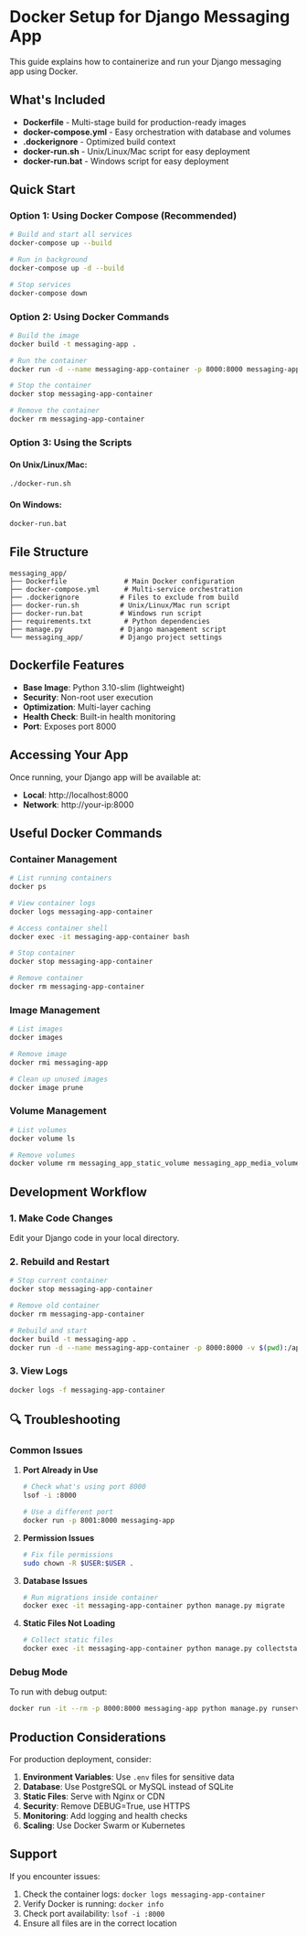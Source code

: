 # Docker Setup for Django Messaging App

This guide explains how to containerize and run your Django messaging app using Docker.

## What's Included

- **Dockerfile** - Multi-stage build for production-ready images
- **docker-compose.yml** - Easy orchestration with database and volumes
- **.dockerignore** - Optimized build context
- **docker-run.sh** - Unix/Linux/Mac script for easy deployment
- **docker-run.bat** - Windows script for easy deployment

## Quick Start

### Option 1: Using Docker Compose (Recommended)

```bash
# Build and start all services
docker-compose up --build

# Run in background
docker-compose up -d --build

# Stop services
docker-compose down
```

### Option 2: Using Docker Commands

```bash
# Build the image
docker build -t messaging-app .

# Run the container
docker run -d --name messaging-app-container -p 8000:8000 messaging-app

# Stop the container
docker stop messaging-app-container

# Remove the container
docker rm messaging-app-container
```

### Option 3: Using the Scripts

#### On Unix/Linux/Mac:
```bash
./docker-run.sh
```

#### On Windows:
```cmd
docker-run.bat
```

## File Structure

```
messaging_app/
├── Dockerfile              # Main Docker configuration
├── docker-compose.yml      # Multi-service orchestration
├── .dockerignore          # Files to exclude from build
├── docker-run.sh          # Unix/Linux/Mac run script
├── docker-run.bat         # Windows run script
├── requirements.txt        # Python dependencies
├── manage.py              # Django management script
└── messaging_app/         # Django project settings
```

## Dockerfile Features

- **Base Image**: Python 3.10-slim (lightweight)
- **Security**: Non-root user execution
- **Optimization**: Multi-layer caching
- **Health Check**: Built-in health monitoring
- **Port**: Exposes port 8000

## Accessing Your App

Once running, your Django app will be available at:
- **Local**: http://localhost:8000
- **Network**: http://your-ip:8000

## Useful Docker Commands

### Container Management
```bash
# List running containers
docker ps

# View container logs
docker logs messaging-app-container

# Access container shell
docker exec -it messaging-app-container bash

# Stop container
docker stop messaging-app-container

# Remove container
docker rm messaging-app-container
```

### Image Management
```bash
# List images
docker images

# Remove image
docker rmi messaging-app

# Clean up unused images
docker image prune
```

### Volume Management
```bash
# List volumes
docker volume ls

# Remove volumes
docker volume rm messaging_app_static_volume messaging_app_media_volume
```

## Development Workflow

### 1. Make Code Changes
Edit your Django code in your local directory.

### 2. Rebuild and Restart
```bash
# Stop current container
docker stop messaging-app-container

# Remove old container
docker rm messaging-app-container

# Rebuild and start
docker build -t messaging-app .
docker run -d --name messaging-app-container -p 8000:8000 -v $(pwd):/app messaging-app
```

### 3. View Logs
```bash
docker logs -f messaging-app-container
```

## 🔍 Troubleshooting

### Common Issues

1. **Port Already in Use**
   ```bash
   # Check what's using port 8000
   lsof -i :8000
   
   # Use a different port
   docker run -p 8001:8000 messaging-app
   ```

2. **Permission Issues**
   ```bash
   # Fix file permissions
   sudo chown -R $USER:$USER .
   ```

3. **Database Issues**
   ```bash
   # Run migrations inside container
   docker exec -it messaging-app-container python manage.py migrate
   ```

4. **Static Files Not Loading**
   ```bash
   # Collect static files
   docker exec -it messaging-app-container python manage.py collectstatic
   ```

### Debug Mode

To run with debug output:
```bash
docker run -it --rm -p 8000:8000 messaging-app python manage.py runserver 0.0.0.0:8000
```

## Production Considerations

For production deployment, consider:

1. **Environment Variables**: Use `.env` files for sensitive data
2. **Database**: Use PostgreSQL or MySQL instead of SQLite
3. **Static Files**: Serve with Nginx or CDN
4. **Security**: Remove DEBUG=True, use HTTPS
5. **Monitoring**: Add logging and health checks
6. **Scaling**: Use Docker Swarm or Kubernetes

## Support

If you encounter issues:
1. Check the container logs: `docker logs messaging-app-container`
2. Verify Docker is running: `docker info`
3. Check port availability: `lsof -i :8000`
4. Ensure all files are in the correct location 